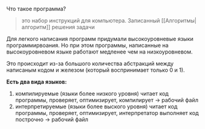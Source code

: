 Что такое программа? 
>это набор инструкций для компьютера. Записанный [[Алгоритмы|алгоритм]] решения задачи

Для легкого написания программ придумали высокоуровневые языки программирвоания. Но при этом программы, написанные на высокоуровневом языке работают медленее чем на низкоуровневом. 

Это происходит из-за большого количества абстракций между написаным кодом и железом (который воспринимает только 0 и 1).

**Есть два вида языков:**
1) компилируемые (языки более низкого уровня)
	читает код программы, проверяет, оптимизирует, компилирует -> рабочий файл
2) интерпретируемые (языки более выского уровня)
	читает код программы, проверяет, оптимизирует, интерпретатор выполняет код построчно -> рабочий файл